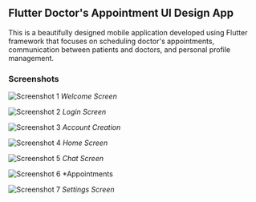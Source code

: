 ## Flutter Doctor's Appointment UI Design App

This is a beautifully designed mobile application developed using Flutter framework that focuses on scheduling doctor's appointments, communication between patients and doctors, and personal profile management.

### Screenshots

![Screenshot 1](screenshots/welcome_screen.png)
*Welcome Screen*

![Screenshot 2](screenshots/login_screen.png)
*Login Screen*

![Screenshot 3](screenshots/create_account.png)
*Account Creation*

![Screenshot 4](screenshots/home.png)
*Home Screen*

![Screenshot 5](screenshots/chat.png)
*Chat Screen*

![Screenshot 6](screenshots/appointments.png)
*Appointments

![Screenshot 7](screenshots/settings.png)
*Settings Screen*
